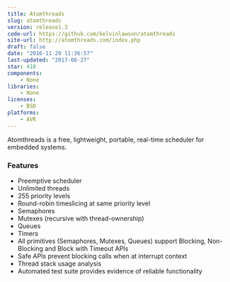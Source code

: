 ```yaml
---
title: Atomthreads
slug: atomthreads
version: release1.3
code-url: https://github.com/kelvinlawson/atomthreads
site-url: http://atomthreads.com/index.php
draft: false
date: "2016-11-29 11:36:57"
last-updated: "2017-08-27"
star: 410
components:
    - None
libraries:
    - None
licenses:
    - BSD
platforms:
    - AVR
---
```

Atomthreads is a free, lightweight, portable, real-time scheduler for embedded systems.

<!--more-->

### Features

- Preemptive scheduler
- Unlimited threads
- 255 priority levels
- Round-robin timeslicing at same priority level
- Semaphores
- Mutexes (recursive with thread-ownership)
- Queues
- Timers
- All primitives (Semaphores, Mutexes, Queues) support Blocking, Non-Blocking and Block with Timeout APIs
- Safe APIs prevent blocking calls when at interrupt context
- Thread stack usage analysis
- Automated test suite provides evidence of reliable functionality

<!--github-projects-->